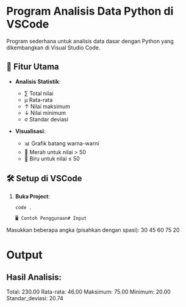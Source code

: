 # Program Analisis Data Python di VSCode

Program sederhana untuk analisis data dasar dengan Python yang dikembangkan di Visual Studio Code.

## 🚀 Fitur Utama
- **Analisis Statistik**:
  - ∑ Total nilai
  - μ Rata-rata
  - ↑ Nilai maksimum
  - ↓ Nilai minimum
  - σ Standar deviasi

- **Visualisasi**:
  - 📊 Grafik batang warna-warni
  - 🔴 Merah untuk nilai > 50
  - 🔵 Biru untuk nilai ≤ 50

## 🛠️ Setup di VSCode

1. **Buka Project**:
   ```bash
   code .

   🖥️ Contoh Penggunaan# Input
   
Masukkan beberapa angka (pisahkan dengan spasi): 30 45 60 75 20

# Output
Hasil Analisis:
--------------
Total: 230.00
Rata-rata: 46.00
Maksimum: 75.00
Minimum: 20.00
Standar_deviasi: 20.74

